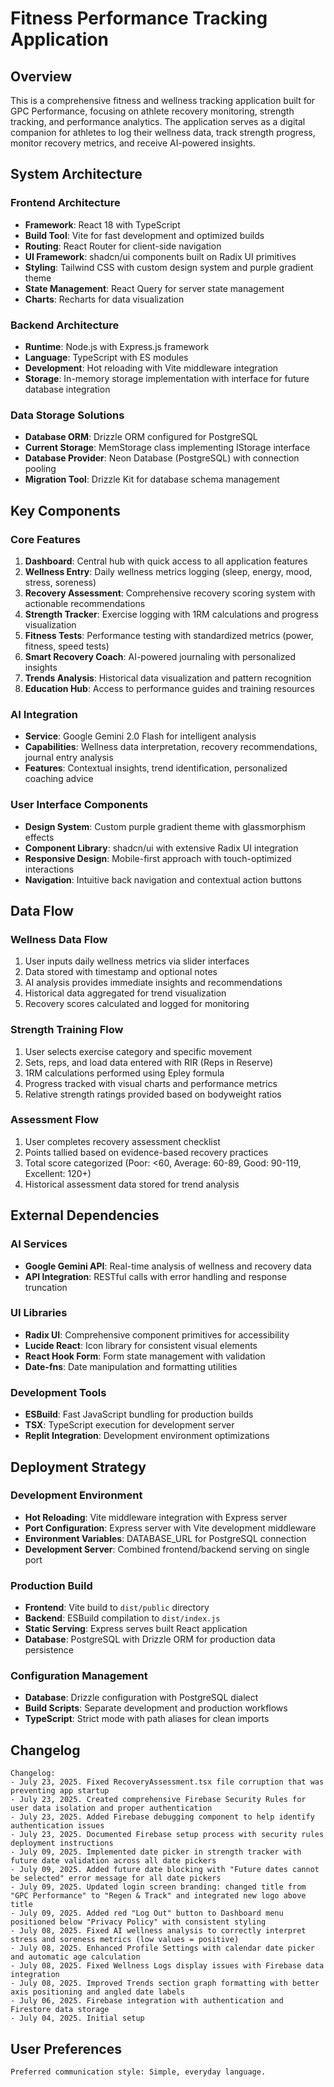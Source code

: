 # Fitness Performance Tracking Application

## Overview

This is a comprehensive fitness and wellness tracking application built for GPC Performance, focusing on athlete recovery monitoring, strength tracking, and performance analytics. The application serves as a digital companion for athletes to log their wellness data, track strength progress, monitor recovery metrics, and receive AI-powered insights.

## System Architecture

### Frontend Architecture
- **Framework**: React 18 with TypeScript
- **Build Tool**: Vite for fast development and optimized builds
- **Routing**: React Router for client-side navigation
- **UI Framework**: shadcn/ui components built on Radix UI primitives
- **Styling**: Tailwind CSS with custom design system and purple gradient theme
- **State Management**: React Query for server state management
- **Charts**: Recharts for data visualization

### Backend Architecture
- **Runtime**: Node.js with Express.js framework
- **Language**: TypeScript with ES modules
- **Development**: Hot reloading with Vite middleware integration
- **Storage**: In-memory storage implementation with interface for future database integration

### Data Storage Solutions
- **Database ORM**: Drizzle ORM configured for PostgreSQL
- **Current Storage**: MemStorage class implementing IStorage interface
- **Database Provider**: Neon Database (PostgreSQL) with connection pooling
- **Migration Tool**: Drizzle Kit for database schema management

## Key Components

### Core Features
1. **Dashboard**: Central hub with quick access to all application features
2. **Wellness Entry**: Daily wellness metrics logging (sleep, energy, mood, stress, soreness)
3. **Recovery Assessment**: Comprehensive recovery scoring system with actionable recommendations
4. **Strength Tracker**: Exercise logging with 1RM calculations and progress visualization
5. **Fitness Tests**: Performance testing with standardized metrics (power, fitness, speed tests)
6. **Smart Recovery Coach**: AI-powered journaling with personalized insights
7. **Trends Analysis**: Historical data visualization and pattern recognition
8. **Education Hub**: Access to performance guides and training resources

### AI Integration
- **Service**: Google Gemini 2.0 Flash for intelligent analysis
- **Capabilities**: Wellness data interpretation, recovery recommendations, journal entry analysis
- **Features**: Contextual insights, trend identification, personalized coaching advice

### User Interface Components
- **Design System**: Custom purple gradient theme with glassmorphism effects
- **Component Library**: shadcn/ui with extensive Radix UI integration
- **Responsive Design**: Mobile-first approach with touch-optimized interactions
- **Navigation**: Intuitive back navigation and contextual action buttons

## Data Flow

### Wellness Data Flow
1. User inputs daily wellness metrics via slider interfaces
2. Data stored with timestamp and optional notes
3. AI analysis provides immediate insights and recommendations
4. Historical data aggregated for trend visualization
5. Recovery scores calculated and logged for monitoring

### Strength Training Flow
1. User selects exercise category and specific movement
2. Sets, reps, and load data entered with RIR (Reps in Reserve)
3. 1RM calculations performed using Epley formula
4. Progress tracked with visual charts and performance metrics
5. Relative strength ratings provided based on bodyweight ratios

### Assessment Flow
1. User completes recovery assessment checklist
2. Points tallied based on evidence-based recovery practices
3. Total score categorized (Poor: <60, Average: 60-89, Good: 90-119, Excellent: 120+)
4. Historical assessment data stored for trend analysis

## External Dependencies

### AI Services
- **Google Gemini API**: Real-time analysis of wellness and recovery data
- **API Integration**: RESTful calls with error handling and response truncation

### UI Libraries
- **Radix UI**: Comprehensive component primitives for accessibility
- **Lucide React**: Icon library for consistent visual elements
- **React Hook Form**: Form state management with validation
- **Date-fns**: Date manipulation and formatting utilities

### Development Tools
- **ESBuild**: Fast JavaScript bundling for production builds
- **TSX**: TypeScript execution for development server
- **Replit Integration**: Development environment optimizations

## Deployment Strategy

### Development Environment
- **Hot Reloading**: Vite middleware integration with Express server
- **Port Configuration**: Express server with Vite development middleware
- **Environment Variables**: DATABASE_URL for PostgreSQL connection
- **Development Server**: Combined frontend/backend serving on single port

### Production Build
- **Frontend**: Vite build to `dist/public` directory
- **Backend**: ESBuild compilation to `dist/index.js`
- **Static Serving**: Express serves built React application
- **Database**: PostgreSQL with Drizzle ORM for production data persistence

### Configuration Management
- **Database**: Drizzle configuration with PostgreSQL dialect
- **Build Scripts**: Separate development and production workflows
- **TypeScript**: Strict mode with path aliases for clean imports

## Changelog

```
Changelog:
- July 23, 2025. Fixed RecoveryAssessment.tsx file corruption that was preventing app startup
- July 23, 2025. Created comprehensive Firebase Security Rules for user data isolation and proper authentication
- July 23, 2025. Added Firebase debugging component to help identify authentication issues
- July 23, 2025. Documented Firebase setup process with security rules deployment instructions
- July 09, 2025. Implemented date picker in strength tracker with future date validation across all date pickers
- July 09, 2025. Added future date blocking with "Future dates cannot be selected" error message for all date pickers
- July 09, 2025. Updated login screen branding: changed title from "GPC Performance" to "Regen & Track" and integrated new logo above title
- July 09, 2025. Added red "Log Out" button to Dashboard menu positioned below "Privacy Policy" with consistent styling
- July 08, 2025. Fixed AI wellness analysis to correctly interpret stress and soreness metrics (low values = positive)
- July 08, 2025. Enhanced Profile Settings with calendar date picker and automatic age calculation
- July 08, 2025. Fixed Wellness Logs display issues with Firebase data integration
- July 08, 2025. Improved Trends section graph formatting with better axis positioning and angled date labels
- July 06, 2025. Firebase integration with authentication and Firestore data storage
- July 04, 2025. Initial setup
```

## User Preferences

```
Preferred communication style: Simple, everyday language.
```